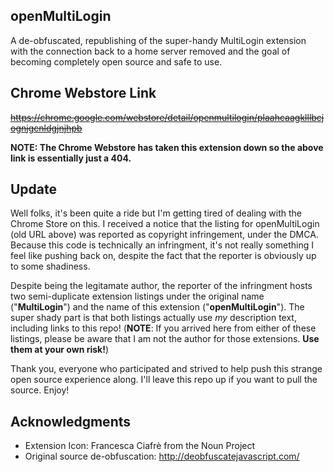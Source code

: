openMultiLogin
---

A de-obfuscated, republishing of the super-handy MultiLogin extension with the connection back to a home server removed and the goal of becoming completely open source and safe to use.

Chrome Webstore Link
---
~~https://chrome.google.com/webstore/detail/openmultilogin/plaahcaagklllbcjognjgcnldgjnjhpb~~

**NOTE: The Chrome Webstore has taken this extension down so the above link is essentially just a 404.**

Update
---

Well folks, it's been quite a ride but I'm getting tired of dealing with the Chrome Store on this. I received a notice that the listing for openMultiLogin (old URL above) was reported as copyright infringement, under the DMCA. Because this code is technically an infringment, it's not really something I feel like pushing back on, despite the fact that the reporter is obviously up to some shadiness. 

Despite being the legitamate author, the reporter of the infringment hosts two semi-duplicate extension listings under the original name ("**MultiLogin**") and the name of this extension ("**openMultiLogin**"). The super shady part is that both listings actually use _my_ description text, including links to this repo! (**NOTE**: If you arrived here from either of these listings, please be aware that I am not the author for those extensions. **Use them at your own risk!**)

Thank you, everyone who participated and strived to help push this strange open source experience along. I'll leave this repo up if you want to pull the source. Enjoy!

Acknowledgments
----

- Extension Icon: Francesca Ciafrè from the Noun Project
- Original source de-obfuscation: http://deobfuscatejavascript.com/
